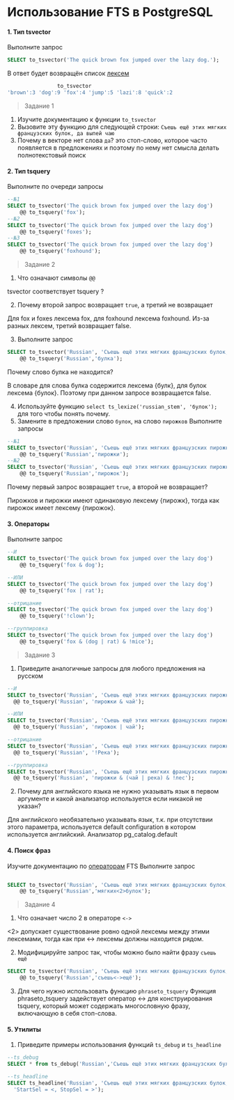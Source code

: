 ﻿# Использование FTS в PostgreSQL
#### 1. Тип tsvector
Выполните запрос
```sql
SELECT to_tsvector('The quick brown fox jumped over the lazy dog.');
```
В ответ будет возвращён список [лексем](https://en.wikipedia.org/wiki/Lexeme)
```sql
                to_tsvector
'brown':3 'dog':9 'fox':4 'jump':5 'lazi':8 'quick':2
```

> Задание 1
1. Изучите документацию к функции `to_tsvector`
2. Вызовите эту функцию для следующей строки: `Съешь ещё этих мягких французских булок, да выпей чаю`
3. Почему в векторе нет слова `да`?
    это стоп-слово, которое часто появляется в предложениях и поэтому по нему нет смысла делать полнотекстовый поиск
#### 2. Тип tsquery
Выполните по очереди запросы
```sql
--№1
SELECT to_tsvector('The quick brown fox jumped over the lazy dog')  
    @@ to_tsquery('fox');
--№2
SELECT to_tsvector('The quick brown fox jumped over the lazy dog')  
    @@ to_tsquery('foxes');
--№3 
SELECT to_tsvector('The quick brown fox jumped over the lazy dog')  
    @@ to_tsquery('foxhound');
```

> Задание 2
1. Что означают символы `@@`

tsvector соответствует tsquery ?

2. Почему второй запрос возвращает `true`, а третий не возвращает

Для fox и foxes лексема fox, для foxhound лексема foxhound. Из-за разных лексем, третий возвращает false.
  
3. Выполните запрос
```sql
SELECT to_tsvector('Russian', 'Съешь ещё этих мягких французских булок, да выпей чаю.')
    @@ to_tsquery('Russian','булка');
```
Почему слово булка не находится?

В словаре для слова булка содержится лексема {булк}, для булок лексема {булок}.
Поэтому при данном запросе возвращается false.

4. Используйте функцию `select ts_lexize('russian_stem', 'булок');` для того чтобы понять почему.
5. Замените в предложении слово `булок`, на слово `пирожков`
Выполните запросы
```sql
--№1
SELECT to_tsvector('Russian', 'Съешь ещё этих мягких французских пирожков, да выпей чаю.')
    @@ to_tsquery('Russian','пирожки');
--№2
SELECT to_tsvector('Russian', 'Съешь ещё этих мягких французских пирожков, да выпей чаю.')
    @@ to_tsquery('Russian','пирожок');
```
Почему первый запрос возвращает `true`, а второй не возвращает?

Пирожков и пирожки имеют одинаковую лексему {пирожк}, тогда как пирожок имеет лексему {пирожок}.
#### 3. Операторы
Выполните запрос
```sql
--И
SELECT to_tsvector('The quick brown fox jumped over the lazy dog')  
    @@ to_tsquery('fox & dog');

--ИЛИ
SELECT to_tsvector('The quick brown fox jumped over the lazy dog')  
    @@ to_tsquery('fox | rat');

--отрицание
SELECT to_tsvector('The quick brown fox jumped over the lazy dog')  
    @@ to_tsquery('!clown');

--группировка
SELECT to_tsvector('The quick brown fox jumped over the lazy dog')  
    @@ to_tsquery('fox & (dog | rat) & !mice');
```
> Задание 3
1. Приведите аналогичные запросы для любого предложения на русском
  ```sql
--И
SELECT to_tsvector('Russian', 'Съешь ещё этих мягких французских пирожков, да выпей чаю.')  
    @@ to_tsquery('Russian', 'пирожки & чай');

--ИЛИ
SELECT to_tsvector('Russian', 'Съешь ещё этих мягких французских пирожков, да выпей чаю.')  
    @@ to_tsquery('Russian', 'пирожок | чай');

--отрицание
SELECT to_tsvector('Russian', 'Съешь ещё этих мягких французских пирожков, да выпей чаю.')  
    @@ to_tsquery('Russian', '!Река');

--группировка
SELECT to_tsvector('Russian', 'Съешь ещё этих мягких французских пирожков, да выпей чаю.')  
    @@ to_tsquery('Russian', 'пирожки & (чай | река) & !лес');
```
2. Почему для английского языка не нужно указывать язык в первом аргументе и какой анализатор используется если никакой не указан?

Для английского необязательно указывать язык, т.к. при отсутствии этого параметра, используется default configuration в котором используется английский.
Анализатор pg_catalog.default
#### 4. Поиск фраз
Изучите документацию по [операторам](https://www.postgresql.org/docs/current/functions-textsearch.html) FTS
Выполните запрос
```sql

SELECT to_tsvector('Russian', 'Съешь ещё этих мягких французских булок, да выпей чаю.')
    @@ to_tsquery('Russian','мягких<2>булок');
```
> Задание 4
1. Что означает число 2 в операторе `<->`

<2> допускает существование ровно одной лексемы между этими лексемами, тогда как при <-> лексемы должны находится рядом.

2. Модифицируйте запрос так, чтобы можно было найти фразу `съешь ещё`
```sql
SELECT to_tsvector('Russian', 'Съешь ещё этих мягких французских булок, да выпей чаю.')
    @@ to_tsquery('Russian','съешь<->ещё');
```
3. Для чего нужно использовать функцию `phraseto_tsquery`
Функция phraseto_tsquery задействует оператор <-> для конструирования tsquery, который может содержать многословную фразу, включающую в себя стоп-слова.
#### 5. Утилиты
1. Приведите примеры использования функций `ts_debug` и  `ts_headline`
```sql
--ts_debug
SELECT * from ts_debug('Russian','Съешь ещё этих мягких французских булок, да выпей чаю.');

--ts_headline
SELECT ts_headline('Russian', 'Съешь ещё этих мягких французских булок, да выпей чаю.', to_tsquery('мягкий & чай'),
  'StartSel = <, StopSel = >');
```
